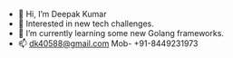 - 👋 Hi, I’m Deepak Kumar
- 👀 Interested in new tech challenges.
- 🌱 I’m currently learning some new Golang frameworks.
- 📫 dk40588@gmail.com  Mob- +91-8449231973

<!---
Deepak1124/Deepak1124 is a ✨ special ✨ repository because its `README.md` (this file) appears on your GitHub profile.
You can click the Preview link to take a look at your changes.
--->
